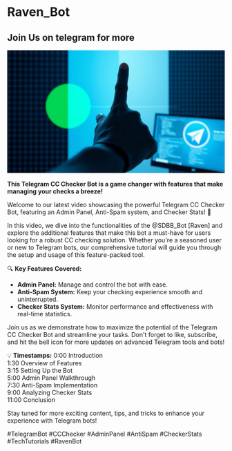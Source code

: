 # Raven_Bot

## Join Us on telegram for more

![Join](thumbnail_1.jpeg)

**This Telegram CC Checker Bot is a game changer with features that make managing your checks a breeze!**
 
Welcome to our latest video showcasing the powerful Telegram CC Checker Bot, featuring an Admin Panel, Anti-Spam system, and Checker Stats! 🚀 

In this video, we dive into the functionalities of the @SDBB_Bot [Raven] and explore the additional features that make this bot a must-have for users looking for a robust CC checking solution. Whether you're a seasoned user or new to Telegram bots, our comprehensive tutorial will guide you through the setup and usage of this feature-packed tool.

🔍 **Key Features Covered:**
- **Admin Panel:** Manage and control the bot with ease.
- **Anti-Spam System:** Keep your checking experience smooth and uninterrupted.
- **Checker Stats System:** Monitor performance and effectiveness with real-time statistics.

Join us as we demonstrate how to maximize the potential of the Telegram CC Checker Bot and streamline your tasks. Don't forget to like, subscribe, and hit the bell icon for more updates on advanced Telegram tools and bots!

💡 **Timestamps:**
0:00 Introduction  
1:30 Overview of Features  
3:15 Setting Up the Bot  
5:00 Admin Panel Walkthrough  
7:30 Anti-Spam Implementation  
9:00 Analyzing Checker Stats  
11:00 Conclusion  

Stay tuned for more exciting content, tips, and tricks to enhance your experience with Telegram bots! 

#TelegramBot #CCChecker #AdminPanel #AntiSpam #CheckerStats #TechTutorials #RavenBot
